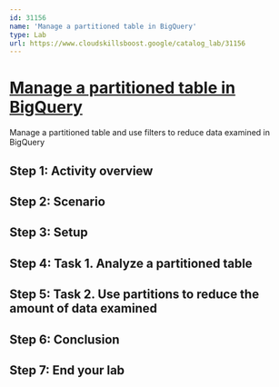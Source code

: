 ```yaml
---
id: 31156
name: 'Manage a partitioned table in BigQuery'
type: Lab
url: https://www.cloudskillsboost.google/catalog_lab/31156
---
```


# [Manage a partitioned table in BigQuery](https://www.cloudskillsboost.google/catalog_lab/31156)

Manage a partitioned table and use filters to reduce data examined in BigQuery

## Step 1: Activity overview

## Step 2: Scenario

## Step 3: Setup

## Step 4: Task 1. Analyze a partitioned table

## Step 5: Task 2. Use partitions to reduce the amount of data examined

## Step 6: Conclusion

## Step 7: End your lab
